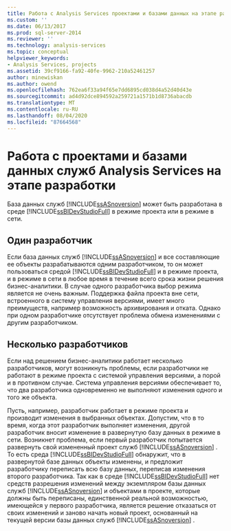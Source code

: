 ```yaml
---
title: Работа с Analysis Services проектами и базами данных на этапе разработки | Документация Майкрософт
ms.custom: ''
ms.date: 06/13/2017
ms.prod: sql-server-2014
ms.reviewer: ''
ms.technology: analysis-services
ms.topic: conceptual
helpviewer_keywords:
- Analysis Services, projects
ms.assetid: 39cf9166-fa92-40fe-9962-210a52461257
author: minewiskan
ms.author: owend
ms.openlocfilehash: 762ea6f33a94f65e7dd6895cd038d4a52d40d43e
ms.sourcegitcommit: ad4d92dce894592a259721a1571b1d8736abacdb
ms.translationtype: MT
ms.contentlocale: ru-RU
ms.lasthandoff: 08/04/2020
ms.locfileid: "87664568"
---
```

# <a name="working-with-analysis-services-projects-and-databases-during-the-development-phase"></a>Работа с проектами и базами данных служб Analysis Services на этапе разработки
  База данных служб [!INCLUDE[ssASnoversion](../../includes/ssasnoversion-md.md)] может быть разработана в среде [!INCLUDE[ssBIDevStudioFull](../../includes/ssbidevstudiofull-md.md)] в режиме проекта или в режиме в сети.  
  
## <a name="single-developer"></a>Один разработчик  
 Если база данных служб [!INCLUDE[ssASnoversion](../../includes/ssasnoversion-md.md)] и все составляющие ее объекты разрабатываются одним разработчиком, то он может пользоваться средой [!INCLUDE[ssBIDevStudioFull](../../includes/ssbidevstudiofull-md.md)] и в режиме проекта, и в режиме в сети в любое время в течение всего срока жизни решения бизнес-аналитики. В случае одного разработчика выбор режима является не очень важным. Поддержка файла проекта вне сети, встроенного в систему управления версиями, имеет много преимуществ, например возможность архивирования и отката. Однако при одном разработчике отсутствует проблема обмена изменениями с другим разработчиком.  
  
## <a name="multiple-developers"></a>Несколько разработчиков  
 Если над решением бизнес-аналитики работает несколько разработчиков, могут возникнуть проблемы, если разработчики не работают в режиме проекта с системой управления версиями, а порой и в противном случае. Система управления версиями обеспечивает то, что два разработчика одновременно не выполняют изменения одного и того же объекта.  
  
 Пусть, например, разработчик работает в режиме проекта и производит изменения в выбранных объектах. Допустим, что в то время, когда этот разработчик выполняет изменения, другой разработчик вносит изменение в развернутую базу данных в режиме в сети. Возникнет проблема, если первый разработчик попытается развернуть свой измененный проект служб [!INCLUDE[ssASnoversion](../../includes/ssasnoversion-md.md)] . То есть среда [!INCLUDE[ssBIDevStudioFull](../../includes/ssbidevstudiofull-md.md)] обнаружит, что в развернутой базе данных объекты изменены, и предложит разработчику переписать всю базу данных, переписав изменения второго разработчика. Так как в среде [!INCLUDE[ssBIDevStudioFull](../../includes/ssbidevstudiofull-md.md)] нет средств разрешения изменений между экземпляром базы данных служб [!INCLUDE[ssASnoversion](../../includes/ssasnoversion-md.md)] и объектами в проекте, которые должны быть переписаны, единственной реальной возможностью, имеющейся у первого разработчика, является решение отказаться от своих изменений и заново начать новый проект, основанный на текущей версии базы данных служб [!INCLUDE[ssASnoversion](../../includes/ssasnoversion-md.md)] .  
  
  
